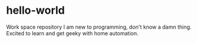 # hello-world
Work space repository
I am new to programming, don't know a damn thing.
Excited to learn and get geeky with home automation.
